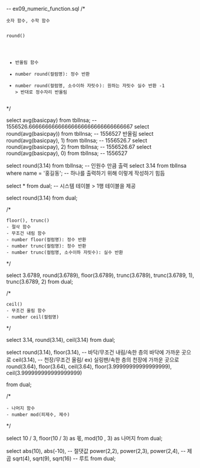 <p>-- ex09_numeric_function.sql
/*</p>
<pre><code>숫자 함수, 수학 함수

round()
- 반올림 함수
- number round(컬럼명): 정수 반환
- number round(컬럼명, 소수이하 자릿수): 원하는 자릿수 실수 반환
                        -1 &gt; 반대로 정수자리 반올림</code></pre><p>*/</p>
<p>select avg(basicpay) from tblInsa; -- 1556526.66666666666666666666666666666667
select round(avg(basicpay)) from tblInsa; -- 1556527 반올림
select round(avg(basicpay), 1) from tblInsa; -- 1556526.7
select round(avg(basicpay), 2) from tblInsa; -- 1556526.67
select round(avg(basicpay), 0) from tblInsa; -- 1556527</p>
<p>select round(3.14) from tblInsa; -- 인원수 만큼 출력
select 3.14 from tblInsa where name = '홍길동'; -- 하나를 출력하기 위해 이렇게 작성하기 힘듬</p>
<p>select * from dual; --  시스템 테이블 &gt; 1행 테이블을 제공</p>
<p>select round(3.14) from dual;</p>
<p>/*</p>
<pre><code>floor(), trunc()
- 절삭 함수
- 무조건 내림 함수
- number floor(컬럼명): 정수 반환
- number trunc(컬럼명): 정수 반환
- number trunc(컬럼명, 소수이하 자릿수): 실수 반환</code></pre><p>*/</p>
<p>select 
    3.6789,
    round(3.6789),
    floor(3.6789),
    trunc(3.6789),
    trunc(3.6789, 1),
    trunc(3.6789, 2)
from dual;</p>
<p>/*</p>
<pre><code>ceil()
- 무조건 올림 함수
- number ceil(컬럼명)</code></pre><p>*/</p>
<p>select 
    3.14,
    round(3.14),
    ceil(3.14)
from dual;</p>
<p>select
    round(3.14),
    floor(3.14), -- 바닥/무조건 내림/속한 층의 바닥에 가까운 곳으로
    ceil(3.14), -- 천장/무조건 올림/ ex) 실링팬/속한 층의 천장에 가까운 곳으로 
    round(3.64),
    floor(3.64),
    ceil(3.64),
    floor(3.99999999999999999),
    ceil(3.999999999999999999)</p>
<p>from dual;</p>
<p>/*</p>
<pre><code>- 나머지 함수
- number mod(피제수, 제수)</code></pre><p>*/</p>
<p>select 
    10 / 3,
    floor(10 / 3) as 몫,
    mod(10 , 3) as 나머지
from dual;</p>
<p>select 
    abs(10), abs(-10), -- 절댓값
    power(2,2), power(2,3), power(2,4), -- 제곱
    sqrt(4), sqrt(9), sqrt(16) -- 루트 
from dual;</p>